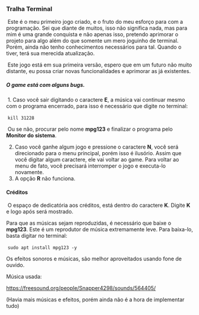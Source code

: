 ### Tralha Terminal

​	Este é o meu primeiro jogo criado, e o fruto do meu esforço para com a programação. Sei que diante de muitos, isso não significa nada, mas para mim é uma grande conquista e não apenas isso, pretendo aprimorar o projeto para algo além do que somente um mero joguinho de terminal. Porém, ainda não tenho conhecimentos necessários para tal. Quando o tiver, terá sua merecida atualização.

​	Este jogo está em sua primeira versão, espero que em um futuro não muito distante, eu possa criar novas funcionalidades e aprimorar as já existentes.

##### O game está com alguns bugs.

​	1. Caso você sair digitando o caractere **E**, a música vai continuar mesmo com o programa encerrado, para isso é necessário que digite no terminal: 

​			`kill 31228`  

​	Ou se não, procurar pelo nome **mpg123** e finalizar o programa pelo **Monitor do sistema**.

2. Caso você ganhe algum jogo e pressione o caractere **N**, você será direcionado para o menu principal, porém isso é ilusório. Assim que você digitar algum caractere, ele vai voltar ao game. Para voltar ao menu de fato, você precisará interromper o jogo e executa-lo novamente.
3. A opção **R** não funciona.

#### Créditos

​	O espaço de dedicatória aos créditos, está dentro do caractere **K**. Digite **K** e logo após será mostrado.

Para que as músicas sejam reproduzidas, é necessário que baixe o **mpg123**. Este é um reprodutor de música extremamente leve. Para baixa-lo, basta digitar no terminal:

​			`sudo apt install mpg123 -y`

Os efeitos sonoros e músicas, são melhor aproveitados usando fone de ouvido. 

Música usada:

https://freesound.org/people/Snapper4298/sounds/564405/

(Havia mais músicas e efeitos, porém ainda não é a hora de implementar tudo)